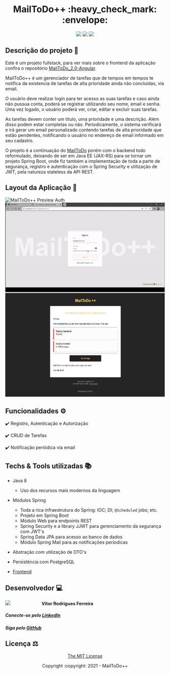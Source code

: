 <h1 align="center">MailToDo++ :heavy_check_mark: :envelope: </h1> 

<p align="center">
  <img src="https://img.shields.io/static/v1?label=Spring-Boot&message=2&color=green&style=for-the-badge&logo=Spring"/>
  <img src="https://img.shields.io/static/v1?label=Angular&message=10&color=red&style=for-the-badge&logo=Angular"/>
  <img src="http://img.shields.io/static/v1?label=License&message=MIT&color=informational&style=for-the-badge"/>
</p>

## Descrição do projeto :page_with_curl:
Este é um projeto fullstack, para ver mais sobre o frontend da aplicação confira o repositório [MailToDo_2.0-Angular](https://github.com/vrfvitor/MailToDo_2.0-Angular).

MailToDo++ é um gerenciador de tarefas que de tempos em tempos te notifica da existencia de tarefas de alta prioridade ainda não concluídas, via email.

O usuário deve realizar login para ter acesso as suas tarefas e caso ainda não pussua conta, poderá se registrar utilizando seu nome, email e senha. Uma vez logado, o usuário poderá ver, criar, editar e excluir suas tarefas.

As tarefas devem conter um título, uma prioridade e uma descrição. Além disso podem estar completas ou não. Periodicamente, o sistema verificará e irá gerar um email personalizado contendo tarefas de alta prioridade que estão pendentes, notificando o usuário no endereço de email informado em seu cadastro.

O projeto é a continuação do [MailToDo](https://github.com/vrfvitor/MailToDo-JEE_Angular) porém com o backend todo reformulado, deixando de ser em Java EE (JAX-RS) para se tornar um projeto Spring Boot, onde fiz também a implementação de toda a parte de segurança, registro e autenticação com o Spring Security e utilização de JWT, pela natureza stateless da API REST.

## Layout da Aplicação :art:
<p float="left">
  <img  src="/media/mtd_auth.gif" alt="MailToDo++ Preview Auth">
  <img  src="/media/mtd_main.gif"  alt="MailToDo++ Preview Core">
  <img  src="/media/email.png" width="600" height="328" alt="MailToDo++ Preview Sent Email">
</p>

## Funcionalidades :gear:

:heavy_check_mark: Registro, Autenticação e Autorização

:heavy_check_mark: CRUD de Tarefas

:heavy_check_mark: Notificação periódica via email

## Techs & Tools utilizadas :books:
- Java 8
  - Uso dos recursos mais modernos da linguagem

- Módulos Spring
  - Toda a rica infraestrutura do Spring: IOC; DI; `@Scheduled` jobs; etc.
  - Projeto em Spring Boot 
  - Módulo Web para endpoints REST
  - Spring Security e a library JJWT para gerenciamento da segurança com JWT's
  - Spring Data JPA para acesso ao banco de dados
  - Módulo Spring Mail para as notificações períodicas
  
- Abstração com utilização de DTO's
  
- Persistência com PostgreSQL

- [Frontend](https://github.com/vrfvitor/MailToDo_2.0-Angular)

## Desenvolvedor :computer:

<img src="https://avatars.githubusercontent.com/vrfvitor" width=115 align="left"/>
<h4>Vitor Rodrigues Ferreira</h4>

<h5>Conecte-se pelo <a href="https://www.linkedin.com/in/vrfvitor" target="_blank">LinkedIn</a></h4>

<h5>Siga pelo <a href="https://github.com/vrfvitor" target="_blank">GitHub</a>

## Licença :balance_scale:

<p align="center">
          <a href="https://opensource.org/licenses/MIT">The MIT License</a>
</p>

<p align="center">Copyright :copyright: 2021 - MailToDo++</p>

